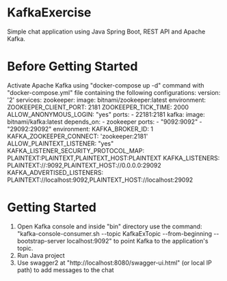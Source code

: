 # KafkaExercise
Simple chat application using Java Spring Boot, REST API and Apache Kafka.
# Before Getting Started
Activate Apache Kafka using "docker-compose up -d" command with "docker-compose.yml" file containing the following configurations:
version: '2'
services:
  zookeeper:
    image: bitnami/zookeeper:latest
    environment:
      ZOOKEEPER_CLIENT_PORT: 2181
      ZOOKEEPER_TICK_TIME: 2000
      ALLOW_ANONYMOUS_LOGIN: "yes"
    ports:
      - 22181:2181
  kafka:
    image: bitnami/kafka:latest
    depends_on:
      - zookeeper
    ports:
      - "9092:9092"
      - "29092:29092"
    environment:
      KAFKA_BROKER_ID: 1
      KAFKA_ZOOKEEPER_CONNECT: 'zookeeper:2181'
      ALLOW_PLAINTEXT_LISTENER: "yes"
      KAFKA_LISTENER_SECURITY_PROTOCOL_MAP: PLAINTEXT:PLAINTEXT,PLAINTEXT_HOST:PLAINTEXT
      KAFKA_LISTENERS: PLAINTEXT://:9092,PLAINTEXT_HOST://0.0.0.0:29092
      KAFKA_ADVERTISED_LISTENERS: PLAINTEXT://localhost:9092,PLAINTEXT_HOST://localhost:29092
# Getting Started
1) Open Kafka console and inside "bin" directory use the command:
   "kafka-console-consumer.sh --topic KafkaExTopic --from-beginning --bootstrap-server localhost:9092"
   to point Kafka to the application's topic.
2) Run Java project
3) Use swagger2 at "http://localhost:8080/swagger-ui.html" (or local IP path) to add messages to the chat
